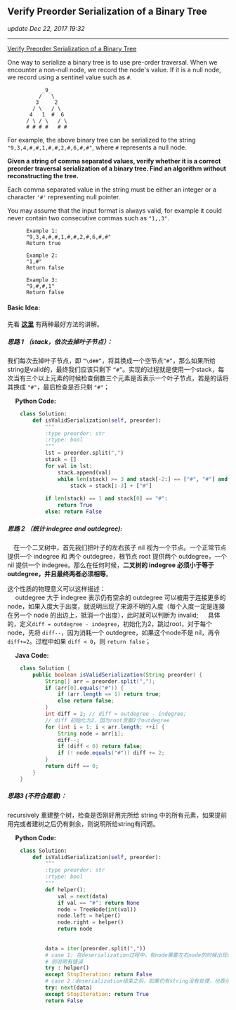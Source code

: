## Verify Preorder Serialization of a Binary Tree
_update Dec 22, 2017  19:32_

---
[Verify Preorder Serialization of a Binary Tree](https://leetcode.com/problems/verify-preorder-serialization-of-a-binary-tree/)

One way to serialize a binary tree is to use pre-order traversal. When we encounter a non-null node, we record the node's value. If it is a null node, we record using a sentinel value such as `#`.
          
               _9_
              /   \
             3     2
            / \   / \
           4   1  #  6
          / \ / \   / \
          # # # #   # #
For example, the above binary tree can be serialized to the string `"9,3,4,#,#,1,#,#,2,#,6,#,#"`, where `#` represents a null node.

**Given a string of comma separated values, verify whether it is a correct preorder traversal serialization of a binary tree. Find an algorithm without reconstructing the tree.**

Each comma separated value in the string must be either an integer or a character `'#'` representing null pointer.

You may assume that the input format is always valid, for example it could never contain two consecutive commas such as `"1,,3"`.

          Example 1:
          "9,3,4,#,#,1,#,#,2,#,6,#,#"
          Return true
          
          Example 2:
          "1,#"
          Return false
          
          Example 3:
          "9,#,#,1"
          Return false

#### Basic Idea:
先看 **[这里](https://www.hrwhisper.me/leetcode-verify-preorder-serialization-of-a-binary-tree/)** 有两种最好方法的讲解。

##### 思路 1 （stack，依次去掉叶子节点）：
我们每次去掉叶子节点，即 `“\d##”`，将其换成一个空节点`“#”`，那么如果所给string是valid的，最终我们应该只剩下 `“#”`。实现的过程就是使用一个stack，每次当有三个以上元素的时候检查倒数三个元素是否表示一个叶子节点，若是的话将其换成 `"#"`，最后检查是否只剩 `"#"`；

&emsp; **Python Code:**
```python
    class Solution:
        def isValidSerialization(self, preorder):
            """
            :type preorder: str
            :rtype: bool
            """
            lst = preorder.split(",")
            stack = []
            for val in lst:
                stack.append(val)
                while len(stack) >= 3 and stack[-2:] == ["#", "#"] and stack[-3] != "#":
                    stack = stack[:-3] + ["#"]
                
            if len(stack) == 1 and stack[0] == "#": 
                return True
            else: return False
```

##### 思路 2 （统计 indegree and outdegree):
&emsp;在一个二叉树中，首先我们把叶子的左右孩子 nil 视为一个节点。一个正常节点提供一个 indegree 和 两个 outdegree，根节点 root 提供两个 outdegree，一个 nil 提供一个 indegree。那么在任何时候，**二叉树的 indegree 必须小于等于 outdegree，并且最终两者必须相等**。

这个性质的物理意义可以这样描述：<sp>  
&emsp; outdegree 大于 indegree 表示仍有空余的 outdegree 可以被用于连接更多的node，如果入度大于出度，就说明出现了来源不明的入度（每个入度一定是连接在另一个 node 的出边上，抵消一个出度），此时就可以判断为 invalid;
&emsp; 具体的，定义`diff = outdegree - indegree`，初始化为2，跳过root，对于每个node，先将 `diff--`，因为消耗一个 outdegree，如果这个node不是 nil，再令 `diff+=2`。过程中如果 `diff < 0`，则 `return false`；

&emsp; **Java Code:**
```java
    class Solution {
        public boolean isValidSerialization(String preorder) {
            String[] arr = preorder.split(",");
            if (arr[0].equals("#")) {
                if (arr.length == 1) return true;
                else return false;
            }
            int diff = 2; // diff = outdegree - indegree;
            // diff 初始化为2，因为root贡献2个outdegree
            for (int i = 1; i < arr.length; ++i) {
                String node = arr[i];
                diff--;
                if (diff < 0) return false;
                if (! node.equals("#")) diff += 2;
            }
            return diff == 0;
        }
    }
```


##### 思路3 (不符合题意)：
recursively 重建整个树，检查是否刚好用完所给 string 中的所有元素，如果提前用完或者建树之后仍有剩余，则说明所给string有问题。

&emsp; **Python Code:**
```python
    class Solution:
        def isValidSerialization(self, preorder):
            """
            :type preorder: str
            :rtype: bool
            """
            def helper():
                val = next(data)
                if val == "#": return None
                node = TreeNode(int(val))
                node.left = helper()
                node.right = helper()
                return node
                
                
            data = iter(preorder.split(","))
            # case 1: 在deserialization过程中，有node需要左右node的时候出现stopiteration，
            # 则说明有错误
            try : helper()
            except StopIteration: return False
            # case 2：deserialization结束之后，如果仍有string没有处理，也表示有问题
            try: next(data)
            except StopIteration: return True
            return False
```
